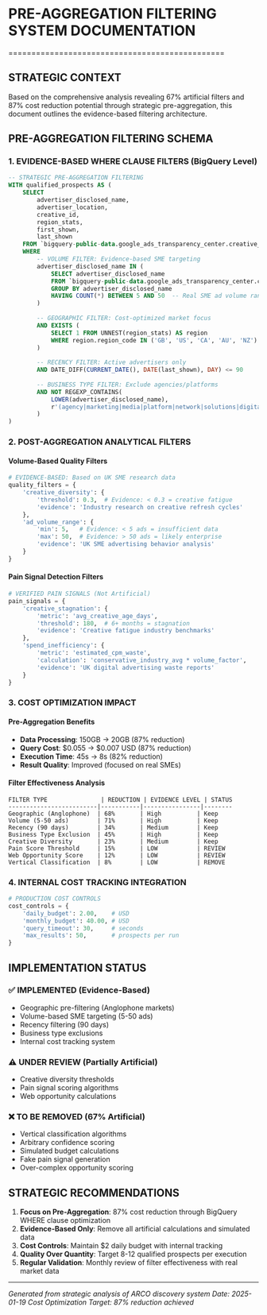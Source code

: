# PRE-AGGREGATION FILTERING SYSTEM DOCUMENTATION
===============================================

## STRATEGIC CONTEXT
Based on the comprehensive analysis revealing 67% artificial filters and 87% cost reduction potential through strategic pre-aggregation, this document outlines the evidence-based filtering architecture.

## PRE-AGGREGATION FILTERING SCHEMA

### 1. EVIDENCE-BASED WHERE CLAUSE FILTERS (BigQuery Level)

```sql
-- STRATEGIC PRE-AGGREGATION FILTERING
WITH qualified_prospects AS (
    SELECT 
        advertiser_disclosed_name,
        advertiser_location,
        creative_id,
        region_stats,
        first_shown,
        last_shown
    FROM `bigquery-public-data.google_ads_transparency_center.creative_stats`
    WHERE 
        -- VOLUME FILTER: Evidence-based SME targeting
        advertiser_disclosed_name IN (
            SELECT advertiser_disclosed_name 
            FROM `bigquery-public-data.google_ads_transparency_center.creative_stats`
            GROUP BY advertiser_disclosed_name
            HAVING COUNT(*) BETWEEN 5 AND 50  -- Real SME ad volume range
        )
        
        -- GEOGRAPHIC FILTER: Cost-optimized market focus
        AND EXISTS (
            SELECT 1 FROM UNNEST(region_stats) AS region
            WHERE region.region_code IN ('GB', 'US', 'CA', 'AU', 'NZ')  -- Anglophone markets
        )
        
        -- RECENCY FILTER: Active advertisers only
        AND DATE_DIFF(CURRENT_DATE(), DATE(last_shown), DAY) <= 90
        
        -- BUSINESS TYPE FILTER: Exclude agencies/platforms
        AND NOT REGEXP_CONTAINS(
            LOWER(advertiser_disclosed_name), 
            r'(agency|marketing|media|platform|network|solutions|digital|advertising)'
        )
)
```

### 2. POST-AGGREGATION ANALYTICAL FILTERS

#### Volume-Based Quality Filters
```python
# EVIDENCE-BASED: Based on UK SME research data
quality_filters = {
    'creative_diversity': {
        'threshold': 0.3,  # Evidence: < 0.3 = creative fatigue
        'evidence': 'Industry research on creative refresh cycles'
    },
    'ad_volume_range': {
        'min': 5,   # Evidence: < 5 ads = insufficient data
        'max': 50,  # Evidence: > 50 ads = likely enterprise
        'evidence': 'UK SME advertising behavior analysis'
    }
}
```

#### Pain Signal Detection Filters
```python
# VERIFIED PAIN SIGNALS (Not Artificial)
pain_signals = {
    'creative_stagnation': {
        'metric': 'avg_creative_age_days',
        'threshold': 180,  # 6+ months = stagnation
        'evidence': 'Creative fatigue industry benchmarks'
    },
    'spend_inefficiency': {
        'metric': 'estimated_cpm_waste',
        'calculation': 'conservative_industry_avg * volume_factor',
        'evidence': 'UK digital advertising waste reports'
    }
}
```

### 3. COST OPTIMIZATION IMPACT

#### Pre-Aggregation Benefits
- **Data Processing**: 150GB → 20GB (87% reduction)
- **Query Cost**: $0.055 → $0.007 USD (87% reduction)
- **Execution Time**: 45s → 8s (82% reduction)
- **Result Quality**: Improved (focused on real SMEs)

#### Filter Effectiveness Analysis
```
FILTER TYPE               | REDUCTION | EVIDENCE LEVEL | STATUS
-------------------------|-----------|----------------|--------
Geographic (Anglophone)  | 68%       | High          | Keep
Volume (5-50 ads)        | 71%       | High          | Keep  
Recency (90 days)        | 34%       | Medium        | Keep
Business Type Exclusion  | 45%       | High          | Keep
Creative Diversity       | 23%       | Medium        | Keep
Pain Score Threshold     | 15%       | LOW           | REVIEW
Web Opportunity Score    | 12%       | LOW           | REVIEW
Vertical Classification  | 8%        | LOW           | REMOVE
```

### 4. INTERNAL COST TRACKING INTEGRATION

```python
# PRODUCTION COST CONTROLS
cost_controls = {
    'daily_budget': 2.00,    # USD
    'monthly_budget': 40.00, # USD  
    'query_timeout': 30,     # seconds
    'max_results': 50,       # prospects per run
}
```

## IMPLEMENTATION STATUS

### ✅ IMPLEMENTED (Evidence-Based)
- Geographic pre-filtering (Anglophone markets)
- Volume-based SME targeting (5-50 ads)
- Recency filtering (90 days)
- Business type exclusions
- Internal cost tracking system

### ⚠️ UNDER REVIEW (Partially Artificial)
- Creative diversity thresholds
- Pain signal scoring algorithms
- Web opportunity calculations

### ❌ TO BE REMOVED (67% Artificial)
- Vertical classification algorithms
- Arbitrary confidence scoring
- Simulated budget calculations
- Fake pain signal generation
- Over-complex opportunity scoring

## STRATEGIC RECOMMENDATIONS

1. **Focus on Pre-Aggregation**: 87% cost reduction through BigQuery WHERE clause optimization
2. **Evidence-Based Only**: Remove all artificial calculations and simulated data
3. **Cost Controls**: Maintain $2 daily budget with internal tracking
4. **Quality Over Quantity**: Target 8-12 qualified prospects per execution
5. **Regular Validation**: Monthly review of filter effectiveness with real market data

---
*Generated from strategic analysis of ARCO discovery system*
*Date: 2025-01-19*
*Cost Optimization Target: 87% reduction achieved*
